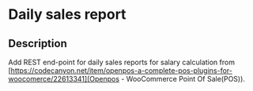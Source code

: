 # Daily sales report

## Description
Add REST end-point for daily sales reports for salary calculation from [https://codecanyon.net/item/openpos-a-complete-pos-plugins-for-woocomerce/22613341](Openpos - WooCommerce Point Of Sale(POS)). 
